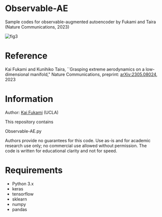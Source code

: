 # Observable-AE
Sample codes for observable-augmented autoencoder by Fukami and Taira (Nature Communications, 2023)

![fig3](https://github.com/kfukami/Observable-AE/assets/62085615/c6f5ac05-481a-40d5-9327-41f4df8b667b)

# Reference
Kai Fukami and Kunihiko Taira, ``Grasping extreme aerodynamics on a low-dimensional manifold," Nature Communications, preprint: [arXiv:2305.08024](https://arxiv.org/abs/2305.08024), 2023

# Information
Author: [Kai Fukami](https://scholar.google.co.jp/citations?user=ipJb8qcAAAAJ&hl=en) (UCLA)

This repository contains

Observable-AE.py

Authors provide no guarantees for this code. Use as-is and for academic research use only; no commercial use allowed without permission. The code is written for educational clarity and not for speed.

# Requirements
* Python 3.x  
* keras  
* tensorflow
* sklearn
* numpy
* pandas
